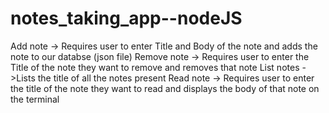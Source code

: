 # notes_taking_app--nodeJS
Add note -> Requires user to enter Title and Body of the note and adds the note to our databse (json file)
Remove note -> Requires user to enter the Title of the note they want to remove and removes that note
List notes ->Lists the title of all the notes present
Read note -> Requires user to enter the title of the note they want to read and displays the body of that note on the terminal
